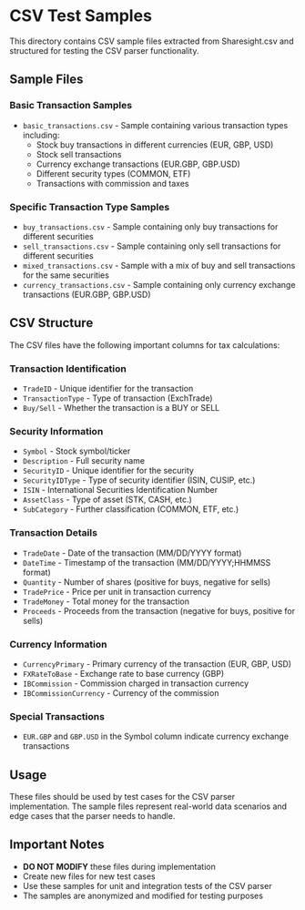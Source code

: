 # CSV Test Samples

This directory contains CSV sample files extracted from Sharesight.csv and structured for testing the CSV parser functionality.

## Sample Files

### Basic Transaction Samples
- `basic_transactions.csv` - Sample containing various transaction types including:
  - Stock buy transactions in different currencies (EUR, GBP, USD)
  - Stock sell transactions
  - Currency exchange transactions (EUR.GBP, GBP.USD)
  - Different security types (COMMON, ETF)
  - Transactions with commission and taxes

### Specific Transaction Type Samples
- `buy_transactions.csv` - Sample containing only buy transactions for different securities
- `sell_transactions.csv` - Sample containing only sell transactions for different securities
- `mixed_transactions.csv` - Sample with a mix of buy and sell transactions for the same securities
- `currency_transactions.csv` - Sample containing only currency exchange transactions (EUR.GBP, GBP.USD)

## CSV Structure

The CSV files have the following important columns for tax calculations:

### Transaction Identification
- `TradeID` - Unique identifier for the transaction
- `TransactionType` - Type of transaction (ExchTrade)
- `Buy/Sell` - Whether the transaction is a BUY or SELL

### Security Information
- `Symbol` - Stock symbol/ticker
- `Description` - Full security name
- `SecurityID` - Unique identifier for the security
- `SecurityIDType` - Type of security identifier (ISIN, CUSIP, etc.)
- `ISIN` - International Securities Identification Number
- `AssetClass` - Type of asset (STK, CASH, etc.)
- `SubCategory` - Further classification (COMMON, ETF, etc.)

### Transaction Details
- `TradeDate` - Date of the transaction (MM/DD/YYYY format)
- `DateTime` - Timestamp of the transaction (MM/DD/YYYY;HHMMSS format)
- `Quantity` - Number of shares (positive for buys, negative for sells)
- `TradePrice` - Price per unit in transaction currency
- `TradeMoney` - Total money for the transaction
- `Proceeds` - Proceeds from the transaction (negative for buys, positive for sells)

### Currency Information
- `CurrencyPrimary` - Primary currency of the transaction (EUR, GBP, USD)
- `FXRateToBase` - Exchange rate to base currency (GBP)
- `IBCommission` - Commission charged in transaction currency
- `IBCommissionCurrency` - Currency of the commission

### Special Transactions
- `EUR.GBP` and `GBP.USD` in the Symbol column indicate currency exchange transactions

## Usage

These files should be used by test cases for the CSV parser implementation. The sample files represent real-world data scenarios and edge cases that the parser needs to handle.

## Important Notes

- **DO NOT MODIFY** these files during implementation
- Create new files for new test cases
- Use these samples for unit and integration tests of the CSV parser
- The samples are anonymized and modified for testing purposes
